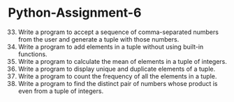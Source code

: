 # Python-Assignment-6
33. Write a program to accept a sequence of comma-separated numbers from the user and generate a tuple with those numbers.  
34. Write a program to add elements in a tuple without using built-in functions.  
35. Write a program to calculate the mean of elements in a tuple of integers.  
36. Write a program to display unique and duplicate elements of a tuple.  
37. Write a program to count the frequency of all the elements in a tuple.  
38. Write a program to find the distinct pair of numbers whose product is even from a tuple of integers.
